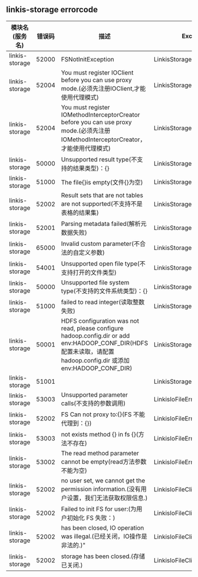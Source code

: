 ## linkis-storage  errorcode

| 模块名(服务名) | 错误码  | 描述 | Exception Class|
| -------- | -------- | ----- |-----|
|linkis-storage |52000|FSNotInitException|LinkisStorageErrorCodeSummary|
|linkis-storage |52004|You must register IOClient before you can use proxy mode.(必须先注册IOClient,才能使用代理模式)|LinkisStorageErrorCodeSummary|
|linkis-storage |52004|You must register IOMethodInterceptorCreator before you can use proxy mode.(必须先注册IOMethodInterceptorCreator，才能使用代理模式)|LinkisStorageErrorCodeSummary|
|linkis-storage |50000|Unsupported result type(不支持的结果类型)：{}|LinkisStorageErrorCodeSummary|
|linkis-storage |51000|The file{}is empty(文件{}为空)|LinkisStorageErrorCodeSummary|
|linkis-storage |52002|Result sets that are not tables are not supported(不支持不是表格的结果集)|LinkisStorageErrorCodeSummary|
|linkis-storage |52001|Parsing metadata failed(解析元数据失败)|LinkisStorageErrorCodeSummary|
|linkis-storage |65000|Invalid custom parameter(不合法的自定义参数)|LinkisStorageErrorCodeSummary|
|linkis-storage |54001|Unsupported open file type(不支持打开的文件类型)|LinkisStorageErrorCodeSummary|
|linkis-storage |50000|Unsupported file system type(不支持的文件系统类型)：{}|LinkisStorageErrorCodeSummary|
|linkis-storage |51000|failed to read integer(读取整数失败)|LinkisStorageErrorCodeSummary|
|linkis-storage |50001|HDFS configuration was not read, please configure hadoop.config.dir or add env:HADOOP_CONF_DIR(HDFS 配置未读取，请配置 hadoop.config.dir 或添加 env:HADOOP_CONF_DIR)|LinkisStorageErrorCodeSummary|
|linkis-storage |51001| |LinkisStorageErrorCodeSummary|
|linkis-storage |53003|Unsupported parameter calls(不支持的参数调用)|LinkisIoFileErrorCodeSummary|
|linkis-storage |52002|FS Can not proxy to:{}(FS 不能代理到：{}) |LinkisIoFileErrorCodeSummary|
|linkis-storage |53003|not exists method {} in fs {}(方法不存在) |LinkisIoFileErrorCodeSummary|
|linkis-storage |53002|The read method parameter cannot be empty(read方法参数不能为空)|LinkisIoFileErrorCodeSummary|
|linkis-storage |52002|no user set, we cannot get the permission information.(没有用户设置，我们无法获取权限信息.)|LinkisIoFileClientErrorCodeSummary|
|linkis-storage |52002|Failed to init FS for user:(为用户初始化 FS 失败：)|LinkisIoFileClientErrorCodeSummary|
|linkis-storage |52002|has been closed, IO operation was illegal.(已经关闭，IO操作是非法的.)"|LinkisIoFileClientErrorCodeSummary|
|linkis-storage |52002|storage has been closed.(存储已关闭.)|LinkisIoFileClientErrorCodeSummary|


